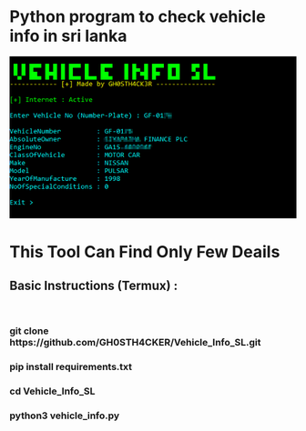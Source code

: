 # Python program to check vehicle info in sri lanka

![screenshot](https://github.com/GH0STH4CKER/Vehicle_Info_SL/blob/main/vehicle_info_ss.png?raw=true)

<h1> This Tool Can Find Only Few Deails </h2>

<h2>Basic Instructions (Termux) :</h2> <br>

<h3>git clone https://github.com/GH0STH4CKER/Vehicle_Info_SL.git</h3>
<h3>pip install requirements.txt</h3>
<h3>cd Vehicle_Info_SL</h3>
<h3>python3 vehicle_info.py</h3>
